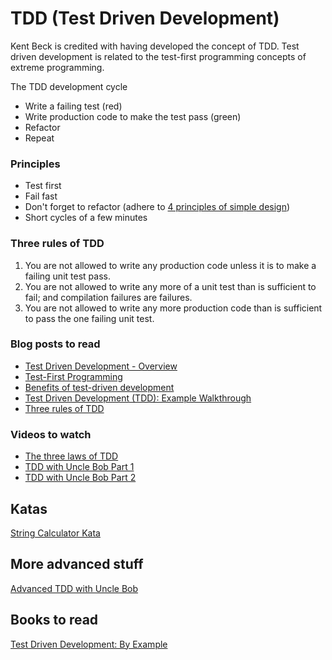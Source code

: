 # TDD (Test Driven Development)
Kent Beck is credited with having developed the concept of TDD. Test driven development is related to the test-first programming concepts of extreme programming.

The TDD development cycle
- Write a failing test (red)
- Write production code to make the test pass (green)
- Refactor
- Repeat

### Principles

- Test first
- Fail fast
- Don't forget to refactor (adhere to [4 principles of simple design](https://github.com/MYOB-Technology/General_Developer/blob/master/things-we-value/four-rules-of-simple-design.md))
- Short cycles of a few minutes

### Three rules of TDD
1. You are not allowed to write any production code unless it is to make a failing unit test pass.
2. You are not allowed to write any more of a unit test than is sufficient to fail; and compilation failures are failures.
3. You are not allowed to write any more production code than is sufficient to pass the one failing unit test.

### Blog posts to read

* [Test Driven Development - Overview](https://www.agilealliance.org/glossary/tdd/)
* [Test-First Programming](https://www.versionone.com/agile-101/agile-software-programming-best-practices/test-first-programming/)
* [Benefits of test-driven development](https://www.quora.com/What-are-the-benefits-of-test-driven-development)
* [Test Driven Development (TDD): Example Walkthrough](https://technologyconversations.com/2013/12/20/test-driven-development-tdd-example-walkthrough/)
* [Three rules of TDD](http://butunclebob.com/ArticleS.UncleBob.TheThreeRulesOfTdd)

### Videos to watch

* [The three laws of TDD](https://www.youtube.com/watch?v=qkblc5WRn-U)  
* [TDD with Uncle Bob Part 1](https://cleancoders.com/episode/clean-code-episode-6-p1/show)  
* [TDD with Uncle Bob Part 2](https://cleancoders.com/episode/clean-code-episode-6-p2/show)  

## Katas

[String Calculator Kata](https://github.com/MYOB-Technology/General_Developer/blob/master/katas/kata-string-calculator.md)  

## More advanced stuff

[Advanced TDD with Uncle Bob](https://cleancoders.com/videos/clean-code/advanced-tdd)  

## Books to read
[Test Driven Development: By Example](https://www.amazon.com/Test-Driven-Development-Kent-Beck/dp/0321146530)
